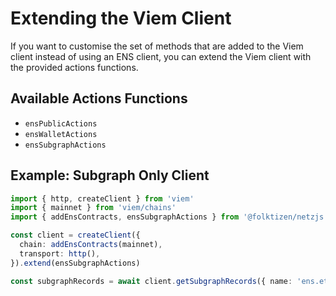 # Extending the Viem Client

If you want to customise the set of methods that are added to the Viem client instead of using an ENS client, you can extend the Viem client with the provided actions functions.

## Available Actions Functions

- `ensPublicActions`
- `ensWalletActions`
- `ensSubgraphActions`

## Example: Subgraph Only Client

```ts
import { http, createClient } from 'viem'
import { mainnet } from 'viem/chains'
import { addEnsContracts, ensSubgraphActions } from '@folktizen/netzjs'

const client = createClient({
  chain: addEnsContracts(mainnet),
  transport: http(),
}).extend(ensSubgraphActions)

const subgraphRecords = await client.getSubgraphRecords({ name: 'ens.eth' })
```

